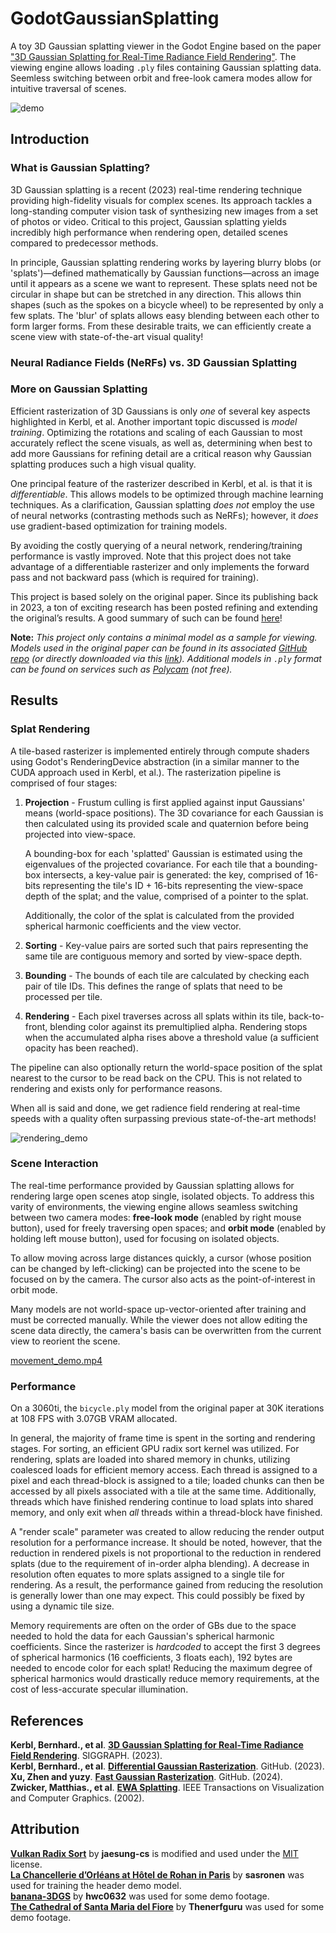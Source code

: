 # GodotGaussianSplatting
A toy 3D Gaussian splatting viewer in the Godot Engine based on the paper ["3D Gaussian Splatting for Real-Time Radiance Field Rendering"](https://repo-sam.inria.fr/fungraph/3d-gaussian-splatting/). The viewing engine allows loading `.ply` files containing Gaussian splatting data. Seemless switching between orbit and free-look camera modes allow for intuitive traversal of scenes.

![demo](https://github.com/user-attachments/assets/a83c4cb8-ee3e-4d4f-ba64-341e36dbeebf)

## Introduction
### What is Gaussian Splatting?
3D Gaussian splatting is a recent (2023) real-time rendering technique providing high-fidelity visuals for complex scenes. Its approach tackles a long-standing computer vision task of synthesizing new images from a set of photos or video. Critical to this project, Gaussian splatting yields incredibly high performance when rendering open, detailed scenes compared to predecessor methods.

In principle, Gaussian splatting rendering works by layering blurry blobs (or 'splats')—defined mathematically by Gaussian functions—across an image until it appears as a scene we want to represent. These splats need not be circular in shape but can be stretched in any direction. This allows thin shapes (such as the spokes on a bicycle wheel) to be represented by only a few splats. The 'blur' of splats allows easy blending between each other to form larger forms. From these desirable traits, we can efficiently create a scene view with state-of-the-art visual quality!

### Neural Radiance Fields (NeRFs) vs. 3D Gaussian Splatting

### More on Gaussian Splatting
Efficient rasterization of 3D Gaussians is only *one* of several key aspects highlighted in Kerbl, et al. Another important topic discussed is *model training*. Optimizing the rotations and scaling of each Gaussian to most accurately reflect the scene visuals, as well as, determining when best to add more Gaussians for refining detail are a critical reason why Gaussian splatting produces such a high visual quality.

One principal feature of the rasterizer described in Kerbl, et al. is that it is *differentiable*. This allows models to be optimized through machine learning techniques. As a clarification, Gaussian splatting *does not* employ the use of neural networks (contrasting methods such as NeRFs); however, it *does* use gradient-based optimization for training models.
    
By avoiding the costly querying of a neural network, rendering/training performance is vastly improved. Note that this project does not take advantage of a differentiable rasterizer and only implements the forward pass and not backward pass (which is required for training).
    
This project is based solely on the original paper. Since its publishing back in 2023, a ton of exciting research has been posted refining and extending the original’s results. A good summary of such can be found [here](https://github.com/MrNeRF/awesome-3D-gaussian-splatting)!

**Note:** *This project only contains a minimal model as a sample for viewing. Models used in the original paper can be found in its associated [GitHub repo](https://github.com/graphdeco-inria/gaussian-splatting) (or directly downloaded via this [link](https://repo-sam.inria.fr/fungraph/3d-gaussian-splatting/datasets/pretrained/models.zip)). Additional models in `.ply` format can be found on services such as [Polycam](https://poly.cam/) (not free).*

## Results

### Splat Rendering
A tile-based rasterizer is implemented entirely through compute shaders using Godot's RenderingDevice abstraction (in a similar manner to the CUDA approach used in Kerbl, et al.). The rasterization pipeline is comprised of four stages:
  1. **Projection** - Frustum culling is first applied against input Gaussians' means (world-space positions). The 3D covariance for each Gaussian is then calculated using its provided scale and quaternion before being projected into view-space.
    
     A bounding-box for each 'splatted' Gaussian is estimated using the eigenvalues of the projected covariance. For each tile that a bounding-box intersects, a key-value pair is generated: the key, comprised of 16-bits representing the tile's ID + 16-bits representing the view-space depth of the splat; and the value, comprised of a pointer to the splat.

     Additionally, the color of the splat is calculated from the provided spherical harmonic coefficients and the view vector.
  4. **Sorting** - Key-value pairs are sorted such that pairs representing the same tile are contiguous memory and sorted by view-space depth.
  5. **Bounding** - The bounds of each tile are calculated by checking each pair of tile IDs. This defines the range of splats that need to be processed per tile.
  6. **Rendering** - Each pixel traverses across all splats within its tile, back-to-front, blending color against its premultiplied alpha. Rendering stops when the accumulated alpha rises above a threshold value (a sufficient opacity has been reached).

The pipeline can also optionally return the world-space position of the splat nearest to the cursor to be read back on the CPU. This is not related to rendering and exists only for performance reasons. 

When all is said and done, we get radience field rendering at real-time speeds with a quality often surpassing previous state-of-the-art methods!

![rendering_demo](https://github.com/user-attachments/assets/20366e98-a733-416f-8fff-b865896e3e05)

### Scene Interaction
The real-time performance provided by Gaussian splatting allows for rendering large open scenes atop single, isolated objects. To address this varity of environments, the viewing engine allows seamless switching between two camera modes: **free-look mode** (enabled by right mouse button), used for freely traversing open spaces; and **orbit mode** (enabled by holding left mouse button), used for focusing on isolated objects. 

To allow moving across large distances quickly, a cursor (whose position can be changed by left-clicking) can be projected into the scene to be focused on by the camera. The cursor also acts as the point-of-interest in orbit mode.

Many models are not world-space up-vector-oriented after training and must be corrected manually. While the viewer does not allow editing the scene data directly, the camera's basis can be overwritten from the current view to reorient the scene.

[movement_demo.mp4](https://github.com/user-attachments/assets/63ed7619-53e8-418e-8cef-c6de8b10b2a6)


### Performance
On a 3060ti, the `bicycle.ply` model from the original paper at 30K iterations at 108 FPS with 3.07GB VRAM allocated.

In general, the majority of frame time is spent in the sorting and rendering stages. For sorting, an efficient GPU radix sort kernel was utilized. For rendering, splats are loaded into shared memory in chunks, utilizing coalesced loads for efficient memory access. Each thread is assigned to a pixel and each thread-block is assigned to a tile; loaded chunks can then be accessed by all pixels associated with a tile at the same time. Additionally, threads which have finished rendering continue to load splats into shared memory, and only exit when *all* threads within a thread-block have finished.

A "render scale" parameter was created to allow reducing the render output resolution for a performance increase. It should be noted, however, that the reduction in rendered pixels is not proportional to the reduction in rendered splats (due to the requirement of in-order alpha blending). A decrease in resolution often equates to more splats assigned to a single tile for rendering. As a result, the performance gained from reducing the resolution is generally lower than one may expect. This could possibly be fixed by using a dynamic tile size.

Memory requirements are often on the order of GBs due to the space needed to hold the data for each Gaussian's spherical harmonic coefficients. Since the rasterizer is *hardcoded* to accept the first 3 degrees of spherical harmonics (16 coefficients, 3 floats each), 192 bytes are needed to encode color for each splat! Reducing the maximum degree of spherical harmonics would drastically reduce memory requirements, at the cost of less-accurate specular illumination.

## References
**Kerbl, Bernhard., et al**. **[3D Gaussian Splatting for Real-Time Radiance Field Rendering](https://repo-sam.inria.fr/fungraph/3d-gaussian-splatting/3d_gaussian_splatting_low.pdf)**. SIGGRAPH. (2023).\
**Kerbl, Bernhard., et al**. **[Differential Gaussian Rasterization](https://github.com/graphdeco-inria/diff-gaussian-rasterization)**. GitHub. (2023).\
**Xu, Zhen and yuzy**. **[Fast Gaussian Rasterization](https://github.com/dendenxu/fast-gaussian-rasterization)**. GitHub. (2024).\
**Zwicker, Matthias., et al**. **[EWA Splatting](https://www.cs.umd.edu/~zwicker/publications/EWASplatting-TVCG02.pdf)**. IEEE Transactions on Visualization and Computer Graphics. (2002).

## Attribution
**[Vulkan Radix Sort](https://github.com/jaesung-cs/vulkan_radix_sort)** by **jaesung-cs** is modified and used under the [MIT](https://github.com/jaesung-cs/vulkan_radix_sort/blob/master/LICENSE) license.\
**[La Chancellerie d’Orléans at Hôtel de Rohan in Paris](https://www.youtube.com/watch?v=vv3cvB6aNk8)** by **sasronen** was used for training the header demo model.\
**[banana-3DGS](https://poly.cam/capture/80e3d05c-d466-4ba2-a808-8db2bd7d4d3f?)** by **hwc0632** was used for some demo footage.\
**[The Cathedral of Santa Maria del Fiore](https://poly.cam/capture/80e3d05c-d466-4ba2-a808-8db2bd7d4d3f?)** by **Thenerfguru** was used for some demo footage.
